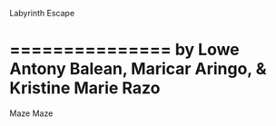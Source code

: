 Labyrinth Escape 

===============
by Lowe Antony Balean, Maricar Aringo, & Kristine Marie Razo
======
Maze Maze

